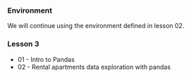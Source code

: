
### Environment

We will continue using the environment defined in lesson 02.

### Lesson 3

- 01 - Intro to Pandas
- 02 - Rental apartments data exploration with pandas